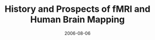---
title: "History and Prospects of fMRI and Human Brain Mapping"
project_id: 
date: 2006-08-06
conference_id: ""
presenters:
   - peter_bandettini
summary: "<p>Workshop on Advanced fMRI in Ji-Nan, China</p>"
file: /assets/presentations/T194.ppt
filename: T194.ppt
layout: presentation
---